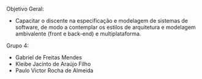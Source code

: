 Objetivo Geral:
- Capacitar o discente na especificação e modelagem de sistemas de software, de modo a contemplar os estilos de arquitetura e modelagem ambivalente (front e back-end) e multiplataforma.

Grupo 4:
- Gabriel de Freitas Mendes
- Kleibe Jacinto de Araújo Filho
- Paulo Victor Rocha de Almeida